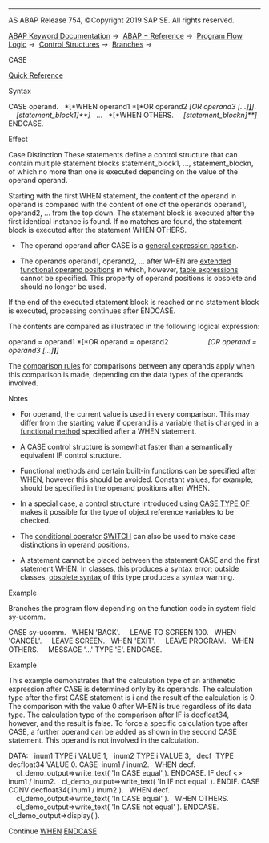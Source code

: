  

* * *

AS ABAP Release 754, ©Copyright 2019 SAP SE. All rights reserved.

[ABAP Keyword Documentation](https://help.sap.com/doc/abapdocu_754_index_htm/7.54/en-US/abenabap.htm) →  [ABAP − Reference](https://help.sap.com/doc/abapdocu_754_index_htm/7.54/en-US/abenabap_reference.htm) →  [Program Flow Logic](https://help.sap.com/doc/abapdocu_754_index_htm/7.54/en-US/abenabap_flow_logic.htm) →  [Control Structures](https://help.sap.com/doc/abapdocu_754_index_htm/7.54/en-US/abencontrol_structures.htm) →  [Branches](https://help.sap.com/doc/abapdocu_754_index_htm/7.54/en-US/abenabap_branches.htm) → 

CASE

[Quick Reference](https://help.sap.com/doc/abapdocu_754_index_htm/7.54/en-US/abapcase_shortref.htm)

Syntax

CASE operand.
  *\[*WHEN operand1 *\[*OR operand2 *\[*OR operand3 *\[*...*\]**\]**\]*.
    *\[*statement\_block1*\]**\]*
  ...
  *\[*WHEN OTHERS.
    *\[*statement\_blockn*\]**\]*
ENDCASE.

Effect

Case Distinction These statements define a control structure that can contain multiple statement blocks statement\_block1, ..., statement\_blockn, of which no more than one is executed depending on the value of the operand operand.

Starting with the first WHEN statement, the content of the operand in operand is compared with the content of one of the operands operand1, operand2, ... from the top down. The statement block is executed after the first identical instance is found. If no matches are found, the statement block is executed after the statement WHEN OTHERS.

-   The operand operand after CASE is a [general expression position](https://help.sap.com/doc/abapdocu_754_index_htm/7.54/en-US/abengeneral_expr_position_glosry.htm "Glossary Entry").
    
-   The operands operand1, operand2, ... after WHEN are [extended functional operand positions](https://help.sap.com/doc/abapdocu_754_index_htm/7.54/en-US/abenextended_functional_positions.htm) in which, however, [table expressions](https://help.sap.com/doc/abapdocu_754_index_htm/7.54/en-US/abentable_expression_glosry.htm "Glossary Entry") cannot be specified. This property of operand positions is obsolete and should no longer be used.
    

If the end of the executed statement block is reached or no statement block is executed, processing continues after ENDCASE.

The contents are compared as illustrated in the following logical expression:

operand = operand1 *\[*OR operand = operand2
                   *\[*OR operand = operand3 *\[*...*\]**\]**\]*

The [comparison rules](https://help.sap.com/doc/abapdocu_754_index_htm/7.54/en-US/abenlogexp_rules_operands.htm) for comparisons between any operands apply when this comparison is made, depending on the data types of the operands involved.

Notes

-   For operand, the current value is used in every comparison. This may differ from the starting value if operand is a variable that is changed in a [functional method](https://help.sap.com/doc/abapdocu_754_index_htm/7.54/en-US/abenfunctional_method_glosry.htm "Glossary Entry") specified after a WHEN statement.
    
-   A CASE control structure is somewhat faster than a semantically equivalent IF control structure.
    
-   Functional methods and certain built-in functions can be specified after WHEN, however this should be avoided. Constant values, for example, should be specified in the operand positions after WHEN.
    
-   In a special case, a control structure introduced using [CASE TYPE OF](https://help.sap.com/doc/abapdocu_754_index_htm/7.54/en-US/abapcase_type.htm) makes it possible for the type of object reference variables to be checked.
    
-   The [conditional operator](https://help.sap.com/doc/abapdocu_754_index_htm/7.54/en-US/abenconditional_operator_glosry.htm "Glossary Entry") [SWITCH](https://help.sap.com/doc/abapdocu_754_index_htm/7.54/en-US/abenconditional_expression_switch.htm) can also be used to make case distinctions in operand positions.
    
-   A statement cannot be placed between the statement CASE and the first statement WHEN. In classes, this produces a syntax error; outside classes, [obsolete syntax](https://help.sap.com/doc/abapdocu_754_index_htm/7.54/en-US/abencase_when_obsolete.htm) of this type produces a syntax warning.
    

Example

Branches the program flow depending on the function code in system field sy-ucomm.

CASE sy-ucomm.
  WHEN 'BACK'.
    LEAVE TO SCREEN 100.
  WHEN 'CANCEL'.
    LEAVE SCREEN.
  WHEN 'EXIT'.
    LEAVE PROGRAM.
  WHEN OTHERS.
    MESSAGE '...' TYPE 'E'.
ENDCASE.

Example

This example demonstrates that the calculation type of an arithmetic expression after CASE is determined only by its operands. The calculation type after the first CASE statement is i and the result of the calculation is 0. The comparison with the value 0 after WHEN is true regardless of its data type. The calculation type of the comparison after IF is decfloat34, however, and the result is false. To force a specific calculation type after CASE, a further operand can be added as shown in the second CASE statement. This operand is not involved in the calculation.

DATA:
  inum1 TYPE i VALUE 1,
  inum2 TYPE i VALUE 3,
  decf  TYPE decfloat34 VALUE 0.
CASE  inum1 / inum2.
  WHEN decf.
    cl\_demo\_output=>write\_text( 'In CASE equal' ).
ENDCASE.
IF decf <> inum1 / inum2.
  cl\_demo\_output=>write\_text( 'In IF not equal' ).
ENDIF.
CASE CONV decfloat34( inum1 / inum2 ).
  WHEN decf.
    cl\_demo\_output=>write\_text( 'In CASE equal' ).
  WHEN OTHERS.
    cl\_demo\_output=>write\_text( 'In CASE not equal' ).
ENDCASE.
cl\_demo\_output=>display( ).

Continue
[WHEN](https://help.sap.com/doc/abapdocu_754_index_htm/7.54/en-US/abapwhen.htm)
[ENDCASE](https://help.sap.com/doc/abapdocu_754_index_htm/7.54/en-US/abapendcase.htm)